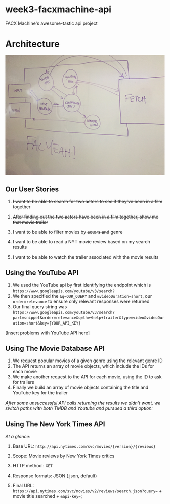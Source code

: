 # week3-facxmachine-api
FACX Machine's awesome-tastic api project

Architecture
===
![Picture of our architecture](./assets/architecture.jpg)

## Our **User Stories**
1. ~~I want to be able to search for two actors to see if they've been in a film together~~

2. ~~After finding out the two actors have been in a film together, show me that movie trailer~~

3. I want to be able to filter movies by ~~actors and~~ genre

4. I want to be able to read a NYT movie review based on my search results

5. I want to be able to watch the trailer associated with the movie results

## Using the YouTube API
1. We used the YouTube api by first identifying the endpoint which is `https://www.googleapis.com/youtube/v3/search?`
2. We then specified the `&q=OUR_QUERY` and `&videoDuration=short`, our `order=relevance` to ensure only relevant responses were returned
3. Our final query string was `https://www.googleapis.com/youtube/v3/search?part=snippet&order=relevance&q=the+help+trailer&type=video&videoDuration=short&key={YOUR_API_KEY}`

[Insert problems with YouTube API here]

## Using The Movie Database API
1. We request popular movies of a given genre using the relevant genre ID
2. The API returns an array of movie objects, which include the IDs for each movie
3. We make another request to the API for each movie, using the ID to ask for trailers
4. Finally we build an array of movie objects containing the title and YouTube key for the trailer

_After some unsuccessful API calls returning the results we didn't want, we switch paths with both TMDB and Youtube and pursued a third option:_

## Using The New York Times API
_At a glance:_
1. Base URL: `http://api.nytimes.com/svc/movies/{version}/{reviews}`

2. Scope: Movie reviews by New York Times critics

3. HTTP method : `GET`

4. Response formats: JSON (.json, default)

5. Final URL: `https://api.nytimes.com/svc/movies/v2/reviews/search.json?query=` + movie title searched + `&api-key=`;
